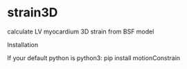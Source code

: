 # strain3D
calculate LV myocardium 3D strain from BSF model

Installation

If your default python is python3: pip install motionConstrain
